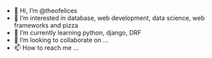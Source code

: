 - 👋 Hi, I’m @theofelices
- 👀 I’m interested in database, web development, data science, web frameworks and pizza
- 🌱 I’m currently learning python, django, DRF
- 💞️ I’m looking to collaborate on ...
- 📫 How to reach me ...

<!---
theofelices/theofelices is a ✨ special ✨ repository because its `README.md` (this file) appears on your GitHub profile.
You can click the Preview link to take a look at your changes.
--->
